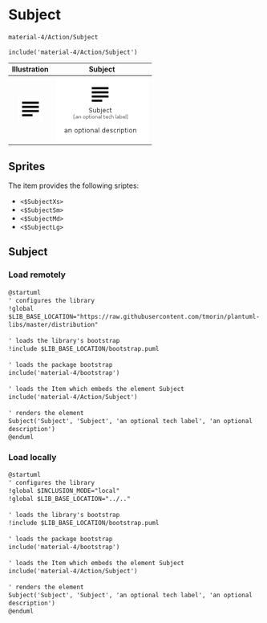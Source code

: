 # Subject


```text
material-4/Action/Subject
```

```text
include('material-4/Action/Subject')
```



| Illustration | Subject |
| :---: | :---: |
| ![illustration for Illustration](../../material-4/Action/Subject.png) | ![illustration for Subject](../../material-4/Action/Subject.Local.png) |



## Sprites
The item provides the following sriptes:

- `<$SubjectXs>`
- `<$SubjectSm>`
- `<$SubjectMd>`
- `<$SubjectLg>`





## Subject

### Load remotely
```plantuml
@startuml
' configures the library
!global $LIB_BASE_LOCATION="https://raw.githubusercontent.com/tmorin/plantuml-libs/master/distribution"

' loads the library's bootstrap
!include $LIB_BASE_LOCATION/bootstrap.puml

' loads the package bootstrap
include('material-4/bootstrap')

' loads the Item which embeds the element Subject
include('material-4/Action/Subject')

' renders the element
Subject('Subject', 'Subject', 'an optional tech label', 'an optional description')
@enduml
```

### Load locally
```plantuml
@startuml
' configures the library
!global $INCLUSION_MODE="local"
!global $LIB_BASE_LOCATION="../.."

' loads the library's bootstrap
!include $LIB_BASE_LOCATION/bootstrap.puml

' loads the package bootstrap
include('material-4/bootstrap')

' loads the Item which embeds the element Subject
include('material-4/Action/Subject')

' renders the element
Subject('Subject', 'Subject', 'an optional tech label', 'an optional description')
@enduml
```

